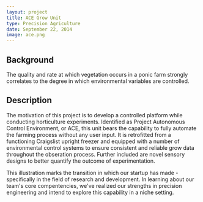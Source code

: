 ```yaml
---
layout: project
title: ACE Grow Unit
type: Precision Agriculture
date: September 22, 2014
image: ace.png
---
```


## Background
The quality and rate at which vegetation occurs in a ponic farm strongly correlates to the degree in which environmental variables are controlled.

## Description
The motivation of this project is to develop a controlled platform while conducting horticulture experiments.  Identified as Project Autonomous Control Environment, or ACE, this unit bears the capability to fully automate the farming process without any user input.  It is retrofitted from a functioning Craigslist upright freezer and equipped with a number of environmental control systems to ensure consistent and reliable grow data throughout the obseration process.  Further included are novel sensory designs to better quantify the outcome of experimentation.

This illustration marks the transition in which our startup has made - specifically in the field of research and development.  In learning about our team's core compentencies, we've realized our strengths in precision engineering and intend to explore this capability in a niche setting.
